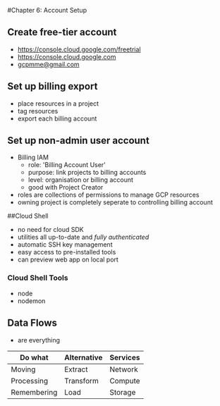 #Chapter 6: Account Setup
## Create free-tier account
* https://console.cloud.google.com/freetrial
* https://console.cloud.google.com
* gcpmme@gmail.com
## Set up billing export
* place resources in a project
* tag resources
* export each billing account
## Set up non-admin user account
* Billing IAM
  * role: 'Billing Account User'
  * purpose: link projects to billing accounts
  * level: organisation or billing account
  * good with Project Creator
* roles are collections of permissions to manage GCP resources
* owning project is completely seperate to controlling billing account

##Cloud Shell
* no need for cloud SDK
* utilities all up-to-date and _fully authenticated_
* automatic SSH key management
* easy access to pre-installed tools
* can preview web app on local port

### Cloud Shell Tools
* node
* nodemon

## Data Flows
* are everything

| Do what | Alternative | Services |
| --- | --- | --- |
| Moving | Extract | Network |
| Processing | Transform | Compute |
| Remembering | Load | Storage
